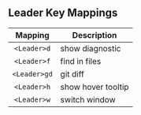 ## Leader Key Mappings
| Mapping      | Description        |
| :-:          | -                  |
| `<Leader>d`  | show diagnostic    |
| `<Leader>f`  | find in files      |
| `<Leader>gd` | git diff           |
| `<Leader>h`  | show hover tooltip |
| `<Leader>w`  | switch window      |
